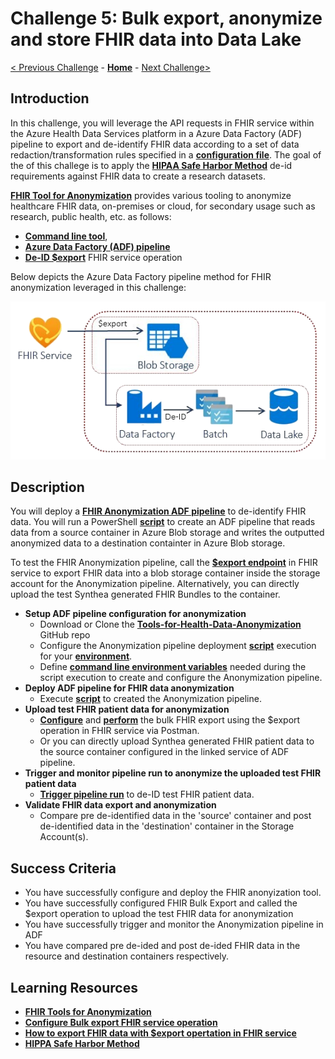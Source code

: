 # Challenge 5: Bulk export, anonymize and store FHIR data into Data Lake

[< Previous Challenge](./Challenge04.md) - **[Home](../readme.md)** - [Next Challenge>](./Challenge06.md)

## Introduction

In this challenge, you will leverage the API requests in FHIR service within the Azure Health Data Services platform in a Azure Data Factory (ADF) pipeline to export and de-identify FHIR data according to a set of data redaction/transformation rules specified in a **[configuration file](https://github.com/microsoft/Tools-for-Health-Data-Anonymization/blob/master/docs/FHIR-anonymization.md#configuration-file-format)**. The goal of the of this challege is to apply the **[HIPAA Safe Harbor Method](https://www.hhs.gov/hipaa/for-professionals/privacy/special-topics/de-identification/index.html#safeharborguidance)** de-id requirements against FHIR data to create a research datasets.

**[FHIR Tool for Anonymization](https://github.com/microsoft/FHIR-Tools-for-Anonymization)** provides various tooling to anonymize healthcare FHIR data, on-premises or cloud, for secondary usage such as research, public health, etc. as follows:
- **[Command line tool](https://github.com/microsoft/Tools-for-Health-Data-Anonymization/blob/master/docs/FHIR-anonymization.md#anonymize-fhir-data-using-the-command-line-tool)**, 
- **[Azure Data Factory (ADF) pipeline](https://github.com/microsoft/Tools-for-Health-Data-Anonymization/blob/master/docs/FHIR-anonymization.md#anonymize-fhir-data-using-azure-data-factory)**
- **[De-ID $export](https://github.com/microsoft/Tools-for-Health-Data-Anonymization/blob/master/docs/FHIR-anonymization.md#how-to-perform-de-identified-export-operation-on-the-fhir-server)** FHIR service operation  

Below depicts the Azure Data Factory pipeline method for FHIR anonymization leveraged in this challenge:
<center><img src="../images/challenge05-architecture.png" width="550"></center>

## Description

You will deploy a **[FHIR Anonymization ADF pipeline](https://github.com/microsoft/Tools-for-Health-Data-Anonymization/blob/master/docs/FHIR-anonymization.md#anonymize-fhir-data-using-azure-data-factory)** to de-identify FHIR data.  You will run a PowerShell **[script](https://github.com/microsoft/Tools-for-Health-Data-Anonymization/tree/master/FHIR/src/Microsoft.Health.Fhir.Anonymizer.R4.AzureDataFactoryPipeline)** to create an ADF pipeline that reads data from a source container in Azure Blob storage and writes the outputted anonymized data to a destination containter in Azure Blob storage.

To test the FHIR Anonymization pipeline, call the **[$export endpoint](https://docs.microsoft.com/en-us/azure/healthcare-apis/fhir/export-data#calling-the-export-endpoint)** in FHIR service to export FHIR data into a blob storage container inside the storage account for the Anonymization pipeline.  Alternatively, you can directly upload the test Synthea generated FHIR Bundles to the container.

- **Setup ADF pipeline configuration for anonymization**
    - Download or Clone the **[Tools-for-Health-Data-Anonymization](https://github.com/microsoft/Tools-for-Health-Data-Anonymization)** GitHub repo
    - Configure the Anonymization pipeline deployment **[script](https://github.com/microsoft/Tools-for-Health-Data-Anonymization/tree/master/FHIR/src/Microsoft.Health.Fhir.Anonymizer.R4.AzureDataFactoryPipeline)** execution for your **[environment](https://github.com/microsoft/Tools-for-Health-Data-Anonymization/blob/master/docs/FHIR-anonymization.md#create-data-factory-pipeline)**.
    - Define **[command line environment variables](https://github.com/microsoft/Tools-for-Health-Data-Anonymization/blob/master/docs/FHIR-anonymization.md#create-data-factory-pipeline)** needed during the script execution to create and configure the Anonymization pipeline.
- **Deploy ADF pipeline for FHIR data anonymization**
    - Execute **[script](https://github.com/microsoft/Tools-for-Health-Data-Anonymization/tree/master/FHIR/src/Microsoft.Health.Fhir.Anonymizer.R4.AzureDataFactoryPipeline)** to created the Anonymization pipeline.
- **Upload test FHIR patient data for anonymization**
    - **[Configure](https://docs.microsoft.com/en-us/azure/healthcare-apis/fhir/configure-export-data)** and **[perform](https://docs.microsoft.com/en-us/azure/healthcare-apis/fhir/export-data)** the bulk FHIR export using the $export operation in FHIR service via Postman.
    - Or you can directly upload Synthea generated FHIR patient data to the source container configured in the linked service of ADF pipeline.
- **Trigger and monitor pipeline run to anonymize the uploaded test FHIR patient data**
    - **[Trigger pipeline run](https://github.com/microsoft/Tools-for-Health-Data-Anonymization/blob/master/docs/FHIR-anonymization.md#trigger-and-monitor-pipeline-run-from-powershell)** to de-ID test FHIR patient data.
- **Validate FHIR data export and anonymization** 
    - Compare pre de-identified data in the 'source' container  and post de-identified data in the 'destination' container in the Storage Account(s). 

## Success Criteria
- You have successfully configure and deploy the FHIR anonyization tool.
- You have successfully configured FHIR Bulk Export and called the $export operation to upload the test FHIR data for anonymization
- You have successfully trigger and monitor the Anonymization pipeline in ADF
- You have compared pre de-ided and post de-ided FHIR data in the resource and destination containers respectively.

## Learning Resources

- **[FHIR Tools for Anonymization](https://github.com/microsoft/FHIR-Tools-for-Anonymization)**
- **[Configure Bulk export FHIR service operation](https://docs.microsoft.com/en-us/azure/healthcare-apis/fhir/configure-export-data)**
- **[How to export FHIR data with $export opertation in FHIR service](https://docs.microsoft.com/en-us/azure/healthcare-apis/fhir/export-data)**
- **[HIPPA Safe Harbor Method](https://www.hhs.gov/hipaa/for-professionals/privacy/special-topics/de-identification/index.html)**
